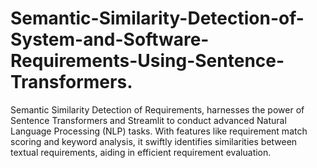 # Semantic-Similarity-Detection-of-System-and-Software-Requirements-Using-Sentence-Transformers.
Semantic Similarity Detection of Requirements, harnesses the power of Sentence Transformers and Streamlit to conduct advanced Natural Language Processing (NLP) tasks. With features like requirement match scoring and keyword analysis, it swiftly identifies similarities between textual requirements, aiding in efficient requirement evaluation. 
